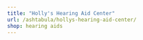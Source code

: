 ```yaml
---
title: "Holly's Hearing Aid Center"
url: /ashtabula/hollys-hearing-aid-center/
shop: hearing aids
---
```

